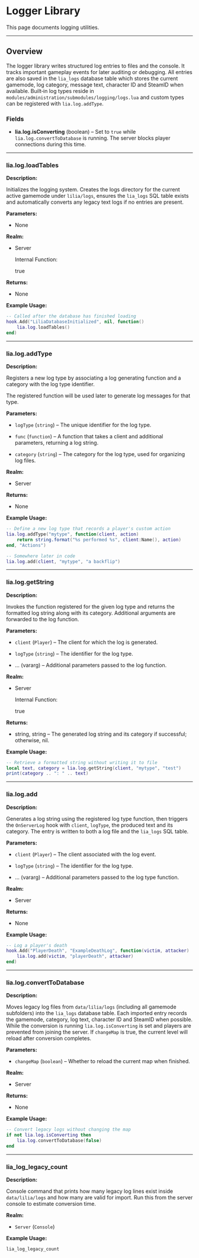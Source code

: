 # Logger Library

This page documents logging utilities.

---

## Overview

The logger library writes structured log entries to files and the console. It
tracks important gameplay events for later auditing or debugging. All entries are
also saved in the `lia_logs` database table which stores the current gamemode,
log category, message text, character ID and SteamID when available.
Built‑in log types reside in
`modules/administration/submodules/logging/logs.lua` and custom types can be
registered with `lia.log.addType`.

### Fields

* **lia.log.isConverting** (boolean) – Set to `true` while
  `lia.log.convertToDatabase` is running. The server blocks player connections
  during this time.

---

### lia.log.loadTables

**Description:**

Initializes the logging system. Creates the logs directory for the current
active gamemode under `lilia/logs`, ensures the `lia_logs` SQL table exists and
automatically converts any legacy text logs if no entries are present.

**Parameters:**

* None


**Realm:**

* Server


    Internal Function:

    true

**Returns:**

* None


**Example Usage:**

```lua
-- Called after the database has finished loading
hook.Add("LiliaDatabaseInitialized", nil, function()
    lia.log.loadTables()
end)
```

---

### lia.log.addType

**Description:**

Registers a new log type by associating a log generating function and a category with the log type identifier.

The registered function will be used later to generate log messages for that type.

**Parameters:**

* `logType` (`string`) – The unique identifier for the log type.


* `func` (`function`) – A function that takes a client and additional parameters, returning a log string.


* `category` (`string`) – The category for the log type, used for organizing log files.


**Realm:**

* Server


**Returns:**

* None


**Example Usage:**

```lua
-- Define a new log type that records a player's custom action
lia.log.addType("mytype", function(client, action)
    return string.format("%s performed %s", client:Name(), action)
end, "Actions")

-- Somewhere later in code
lia.log.add(client, "mytype", "a backflip")
```

---

### lia.log.getString

**Description:**

Invokes the function registered for the given log type and returns the formatted
log string along with its category. Additional arguments are forwarded to the log
function.

**Parameters:**

* `client` (`Player`) – The client for which the log is generated.


* `logType` (`string`) – The identifier for the log type.


* ... (vararg) – Additional parameters passed to the log function.


**Realm:**

* Server


    Internal Function:

    true

**Returns:**

* string, string – The generated log string and its category if successful; otherwise, nil.


**Example Usage:**

```lua
-- Retrieve a formatted string without writing it to file
local text, category = lia.log.getString(client, "mytype", "test")
print(category .. ": " .. text)
```

---

### lia.log.add

**Description:**

Generates a log string using the registered log type function, then triggers the
`OnServerLog` hook with `client`, `logType`, the produced text and its category.
The entry is written to both a log file and the `lia_logs` SQL table.

**Parameters:**

* `client` (`Player`) – The client associated with the log event.


* `logType` (`string`) – The identifier for the log type.


* ... (vararg) – Additional parameters passed to the log type function.


**Realm:**

* Server


**Returns:**

* None


**Example Usage:**

```lua
-- Log a player's death
hook.Add("PlayerDeath", "ExampleDeathLog", function(victim, attacker)
    lia.log.add(victim, "playerDeath", attacker)
end)
```

---

### lia.log.convertToDatabase

**Description:**

Moves legacy log files from `data/lilia/logs` (including all gamemode subfolders)
into the `lia_logs` database table. Each imported entry records the gamemode,
category, log text, character ID and SteamID when possible.
While the conversion is running `lia.log.isConverting` is set and players are
prevented from joining the server. If `changeMap` is true, the current level will
reload after conversion completes.

**Parameters:**

* `changeMap` (`boolean`) – Whether to reload the current map when finished.

**Realm:**

* Server

**Returns:**

* None

**Example Usage:**

```lua
-- Convert legacy logs without changing the map
if not lia.log.isConverting then
    lia.log.convertToDatabase(false)
end
```

---

### lia_log_legacy_count

**Description:**

Console command that prints how many legacy log lines exist inside
`data/lilia/logs` and how many are valid for import. Run this from the server
console to estimate conversion time.

**Realm:**

* `Server` (`Console`)

**Example Usage:**

```bash
lia_log_legacy_count
```
